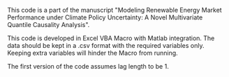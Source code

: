 This code is a part of the manuscript "Modeling Renewable Energy Market Performance under Climate Policy Uncertainty: A Novel Multivariate Quantile Causality Analysis".

This code is developed in Excel VBA Macro with Matlab integration. The data should be kept in a .csv format with the required variables only. Keeping extra variables will hinder the Macro from running.

The first version of the code assumes lag length to be 1.

